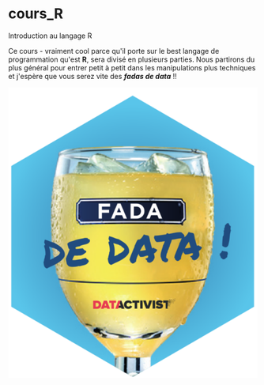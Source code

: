 # cours_R
Introduction au langage R

Ce cours - vraiment cool parce qu'il porte sur le best langage de programmation qu'est **R**, sera divisé en plusieurs parties.
Nous partirons du plus général pour entrer petit à petit dans les manipulations plus techniques et j'espère que vous serez vite des *__fadas de data__* !!

[![Sticker](https://github.com/DianeThy/cours_R/blob/main/sticker.png)](https://github.com/DianeThy/cours_R/blob/main/sticker.png)


